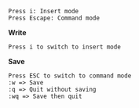 ```
Press i: Insert mode
Press Escape: Command mode
```

**Write**

```
Press i to switch to insert mode
```

**Save**

```
Press ESC to switch to command mode
:w => Save
:q => Quit without saving
:wq => Save then quit
```
